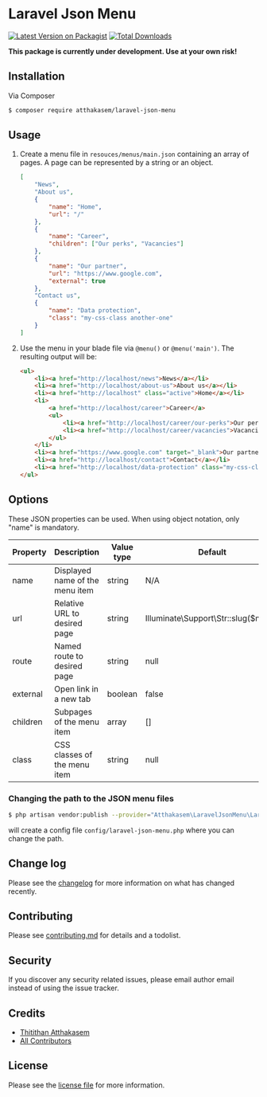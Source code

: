 # Laravel Json Menu

[![Latest Version on Packagist][ico-version]][link-packagist]
[![Total Downloads][ico-downloads]][link-downloads]

<!-- [![Build Status][ico-travis]][link-travis]
[![StyleCI][ico-styleci]][link-styleci] -->

__This package is currently under development. Use at your own risk!__

## Installation

Via Composer

```bash
$ composer require atthakasem/laravel-json-menu
```

## Usage

1. Create a menu file in `resouces/menus/main.json` containing an array of pages. A page can be represented by a string or an object.

    ```json
    [
        "News",
        "About us",
        {
            "name": "Home",
            "url": "/"
        },
        {
            "name": "Career",
            "children": ["Our perks", "Vacancies"]
        },
        {
            "name": "Our partner",
            "url": "https://www.google.com",
            "external": true
        },
        "Contact us",
        {
            "name": "Data protection",
            "class": "my-css-class another-one"
        }
    ]
    ```

2. Use the menu in your blade file via `@menu()` or `@menu('main')`. The resulting output will be:

    ```html
    <ul>
        <li><a href="http://localhost/news">News</a></li>
        <li><a href="http://localhost/about-us">About us</a></li>
        <li><a href="http://localhost" class="active">Home</a></li>
        <li>
            <a href="http://localhost/career">Career</a>
            <ul>
                <li><a href="http://localhost/career/our-perks">Our perks</a></li>
                <li><a href="http://localhost/career/vacancies">Vacancies</a></li>
            </ul>
        </li>
        <li><a href="https://www.google.com" target="_blank">Our partner</a></li>
        <li><a href="http://localhost/contact">Contact</a></li>
        <li><a href="http://localhost/data-protection" class="my-css-class another-one">Data protection</a></li>
    </ul>
    ```

## Options

These JSON properties can be used. When using object notation, only "name" is mandatory.

Property | Description | Value type | Default
--- | --- | --- | ---
name | Displayed name of the menu item | string | N/A
url | Relative URL to desired page | string | Illuminate\Support\Str::slug($name)
route | Named route to desired page | string | null
external | Open link in a new tab | boolean | false
children | Subpages of the menu item | array | []
class | CSS classes of the menu item | string | null

### Changing the path to the JSON menu files

```bash
$ php artisan vendor:publish --provider="Atthakasem\LaravelJsonMenu\LaravelJsonMenuServiceProvider"
```
will create a config file `config/laravel-json-menu.php` where you can change the path.

## Change log

Please see the [changelog](changelog.md) for more information on what has changed recently.

<!-- ## Testing

``` bash
$ composer test
``` -->

## Contributing

Please see [contributing.md](contributing.md) for details and a todolist.

## Security

If you discover any security related issues, please email author email instead of using the issue tracker.

## Credits

-   [Thitithan Atthakasem][link-author]
-   [All Contributors][link-contributors]

## License

Please see the [license file](license.md) for more information.

[ico-version]: https://img.shields.io/packagist/v/atthakasem/laravel-json-menu.svg?style=flat-square
[ico-downloads]: https://img.shields.io/packagist/dt/atthakasem/laravel-json-menu.svg?style=flat-square
[ico-travis]: https://img.shields.io/travis/atthakasem/laravel-json-menu/master.svg?style=flat-square
[ico-styleci]: https://styleci.io/repos/12345678/shield
[link-packagist]: https://packagist.org/packages/atthakasem/laravel-json-menu
[link-downloads]: https://packagist.org/packages/atthakasem/laravel-json-menu
[link-travis]: https://travis-ci.org/atthakasem/laravel-json-menu
[link-styleci]: https://styleci.io/repos/12345678
[link-author]: https://github.com/atthakasem
[link-contributors]: ../../contributors
